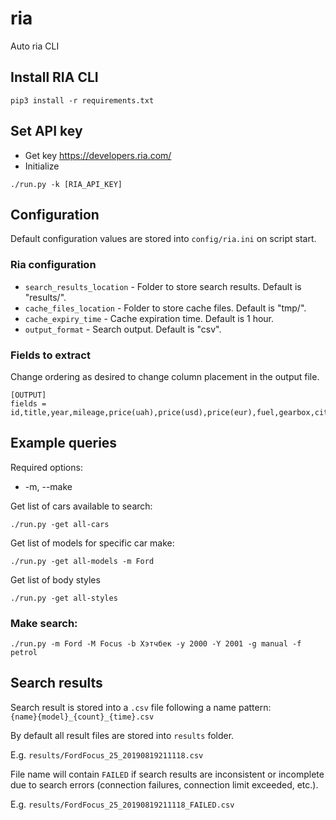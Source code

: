 # ria
Auto ria CLI

## Install RIA CLI
`pip3 install -r requirements.txt`

## Set API key
* Get key
https://developers.ria.com/
* Initialize
```
./run.py -k [RIA_API_KEY]
```

## Configuration
Default configuration values are stored into `config/ria.ini` on script start.
### Ria configuration

- `search_results_location` - Folder to store search results. Default is "results/".
- `cache_files_location` - Folder to store cache files. Default is "tmp/".
- `cache_expiry_time` - Cache expiration time. Default is 1 hour.
- `output_format` - Search output. Default is "csv".


### Fields to extract
Change ordering as desired to change column placement in the output file.

```
[OUTPUT]
fields = id,title,year,mileage,price(uah),price(usd),price(eur),fuel,gearbox,city,region,type,url,phone,created,updated,sold,exchange,description
```

## Example queries
Required options: 
* -m, --make

Get list of cars available to search:
```
./run.py -get all-cars
```
Get list of models for specific car make:
```
./run.py -get all-models -m Ford
```
Get list of body styles
```
./run.py -get all-styles
```
### Make search:
```
./run.py -m Ford -M Focus -b Хэтчбек -y 2000 -Y 2001 -g manual -f petrol
```
## Search results
Search result is stored into a `.csv` file following a name pattern:<br>
`{name}{model}_{count}_{time}.csv`

By default all result files are stored into `results` folder.

E.g. `results/FordFocus_25_20190819211118.csv`

File name will contain `FAILED` if search results are inconsistent or incomplete due to search errors 
(connection failures, connection limit exceeded, etc.).

E.g. `results/FordFocus_25_20190819211118_FAILED.csv`
